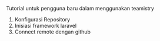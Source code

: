 Tutorial untuk pengguna baru dalam menggunakan teamistry

1. Konfigurasi Repository
2. Inisiasi framework laravel
3. Connect remote dengan github
